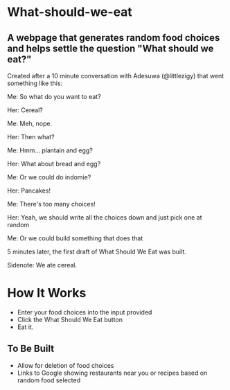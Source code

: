 # What-should-we-eat
A webpage that generates random food choices and helps settle the question "What should we eat?"
---
Created after a 10 minute conversation with Adesuwa (@littlezigy) that went something like this:

Me: So what do you want to eat?

Her: Cereal?

Me: Meh, nope.

Her: Then what?

Me: Hmm... plantain and egg?

Her: What about bread and egg?

Me: Or we could do indomie?

Her: Pancakes!

Me: There's too many choices!

Her: Yeah, we should write all the choices down and just pick one at random

Me: Or we could build something that does that

5 minutes later, the first draft of What Should We Eat was built.

Sidenote: We ate cereal.

# How It Works
- Enter your food choices into the input provided
- Click the What Should We Eat button
- Eat it.

## To Be Built
- Allow for deletion of food choices
- Links to Google showing restaurants near you or recipes based on random food selected
